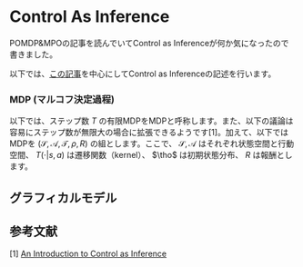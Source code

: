 # Control As Inference

POMDP&MPOの記事を読んでいてControl as Inferenceが何か気になったので書きました。

以下では、[この記事](https://dibyaghosh.com/blog/rl/controlasinference.html)を中心にしてControl as Inferenceの記述を行います。

### MDP (マルコフ決定過程)

以下では、ステップ数 $T$ の有限MDPをMDPと呼称します。また、以下の議論は容易にステップ数が無限大の場合に拡張できるようです[1]。加えて、以下ではMDPを $(\mathcal{S,A,T},\rho,R)$ の組とします。ここで、 $\mathcal{S,A}$ はそれぞれ状態空間と行動空間、 $T(\cdot|s,a)$ は遷移関数（kernel）、 $\tho$ は初期状態分布、 $R$ は報酬とします。

## グラフィカルモデル



## 参考文献

[1] [An Introduction to Control as Inference](https://dibyaghosh.com/blog/rl/controlasinference.html)